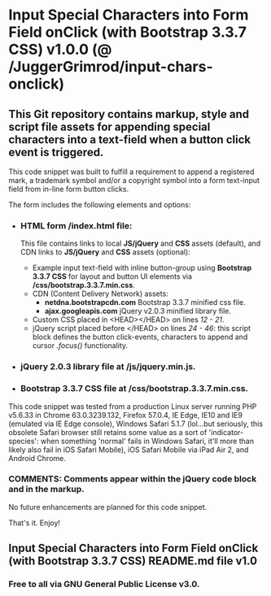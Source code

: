 # Input Special Characters into Form Field onClick (with Bootstrap 3.3.7 CSS) v1.0.0 (@ /JuggerGrimrod/input-chars-onclick)

## This Git repository contains markup, style and script file assets for appending special characters into a text-field when a button click event is triggered.

This code snippet was built to fulfill a requirement to append a registered mark, a trademark symbol and/or a copyright symbol into a form text-input field from in-line form button clicks.

The form includes the following elements and options:

* ### HTML form /index.html file: 
  This file contains links to local **JS/jQuery** and **CSS** assets (default), and CDN links to **JS/jQuery** and **CSS** assets (optional):
  * Example input text-field with inline button-group using **Bootstrap 3.3.7 CSS** for layout and button UI elements via **/css/bootstrap.3.3.7.min.css**.  
  * CDN (Content Delivery Network) assets:
      * **netdna.bootstrapcdn.com** Bootstrap 3.3.7 minified css file.
      * **ajax.googleapis.com** jQuery v2.0.3 minified library file.
  * Custom CSS placed in &lt;HEAD&gt;&lt;/HEAD&gt; on lines *12 - 21*.
  * jQuery script placed before &lt;/HEAD&gt; on lines *24 - 46*: this script block defines the button click-events, characters to append and cursor *.focus()* functionality.    

* ### jQuery 2.0.3 library file at **/js/jquery.min.js**.

* ### Bootstrap 3.3.7 CSS file at **/css/bootstrap.3.3.7.min.css**.  

This code snippet was tested from a production Linux server running PHP v5.6.33 in Chrome 63.0.3239.132, Firefox 57.0.4, IE Edge, IE10 and IE9 (emulated via IE Edge console), Windows Safari 5.1.7 (lol...but seriously, this obsolete Safari browser still retains some value as a sort of 'indicator-species': when something 'normal' fails in Windows Safari, it'll more than likely also fail in iOS Safari Mobile), iOS Safari Mobile via iPad Air 2, and Android Chrome.

### COMMENTS: Comments appear within the jQuery code block and in the markup.

No future enhancements are planned for this code snippet.

That's it.  Enjoy!

##  Input Special Characters into Form Field onClick (with Bootstrap 3.3.7 CSS) README.md file v1.0 

### Free to all via GNU General Public License v3.0.
